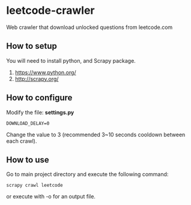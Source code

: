# leetcode-crawler

Web crawler that download unlocked questions from leetcode.com 

## How to setup

You will need to install python, and Scrapy package.

1. https://www.python.org/
1. http://scrapy.org/

## How to configure

Modify the file: __settings.py__

	DOWNLOAD_DELAY=0

Change the value to 3 (recommended 3~10 seconds cooldown between each crawl).

## How to use

Go to main project directory and execute the following command:

    scrapy crawl leetcode

or execute with -o for an output file. 
